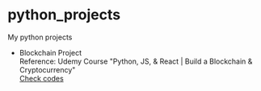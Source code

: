 # python_projects
My python projects

<ul>
<li>Blockchain Project<br>
Reference: Udemy Course "Python, JS, & React | Build a Blockchain & Cryptocurrency"<br>
<a href='https://github.com/philgineer/python_projects/tree/master/blockchain'>Check codes</a><br>


</ul>
